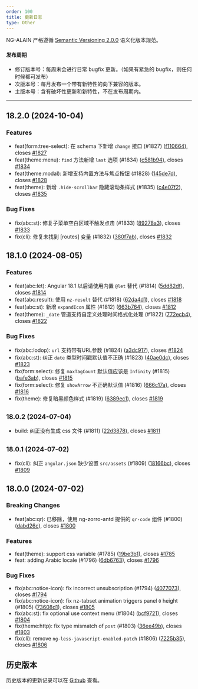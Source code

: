 ```yaml
---
order: 100
title: 更新日志
type: Other
---
```


NG-ALAIN 严格遵循 [Semantic Versioning 2.0.0](http://semver.org/lang/zh-CN/) 语义化版本规范。

#### 发布周期

* 修订版本号：每周末会进行日常 bugfix 更新。（如果有紧急的 bugfix，则任何时候都可发布）
* 次版本号：每月发布一个带有新特性的向下兼容的版本。
* 主版本号：含有破坏性更新和新特性，不在发布周期内。

---


## 18.2.0 (2024-10-04)

### Features

* feat(form:tree-select): 在 schema 下新增 `change` 接口 (#1827) ([f110664](https://github.com/ng-alain/delon/commit/f110664)), closes [#1827](https://github.com/ng-alain/delon/issues/1827)
* feat(theme:menu): `find` 方法新增 `last` 选项 (#1834) ([c581b94](https://github.com/ng-alain/delon/commit/c581b94)), closes [#1834](https://github.com/ng-alain/delon/issues/1834)
* feat(theme:modal): 新增支持内置方法与焦点按钮 (#1828) ([145de7d](https://github.com/ng-alain/delon/commit/145de7d)), closes [#1828](https://github.com/ng-alain/delon/issues/1828)
* feat(theme): 新增 `.hide-scrollbar` 隐藏滚动条样式 (#1835) ([c4e07f2](https://github.com/ng-alain/delon/commit/c4e07f2)), closes [#1835](https://github.com/ng-alain/delon/issues/1835)

### Bug Fixes

* fix(abc:st): 修复子菜单空白区域不触发点击 (#1833) ([89278a3](https://github.com/ng-alain/delon/commit/89278a3)), closes [#1833](https://github.com/ng-alain/delon/issues/1833)
* fix(cli): 修复未找到 [routes] 变量 (#1832) ([380f7ab](https://github.com/ng-alain/delon/commit/380f7ab)), closes [#1832](https://github.com/ng-alain/delon/issues/1832)


## 18.1.0 (2024-08-05)

### Features

* feat(abc:let): Angular 18.1 以后请使用内置 `@let` 替代 (#1814) ([5dd82df](https://github.com/ng-alain/delon/commit/5dd82df)), closes [#1814](https://github.com/ng-alain/delon/issues/1814)
* feat(abc:result): 使用 `nz-result` 替代 (#1818) ([62da4d1](https://github.com/ng-alain/delon/commit/62da4d1)), closes [#1818](https://github.com/ng-alain/delon/issues/1818)
* feat(abc:st): 新增 `expandIcon` 属性 (#1812) ([663b764](https://github.com/ng-alain/delon/commit/663b764)), closes [#1812](https://github.com/ng-alain/delon/issues/1812)
* feat(theme): `_date` 管道支持自定义处理时间格式化处理 (#1822) ([772ecb4](https://github.com/ng-alain/delon/commit/772ecb4)), closes [#1822](https://github.com/ng-alain/delon/issues/1822)

### Bug Fixes

* fix(abc:lodop): `url` 支持带有URL参数 (#1824) ([a3dc917](https://github.com/ng-alain/delon/commit/a3dc917)), closes [#1824](https://github.com/ng-alain/delon/issues/1824)
* fix(abc:st): 纠正 `date` 类型时间戳默认值不正确 (#1823) ([40ae0dc](https://github.com/ng-alain/delon/commit/40ae0dc)), closes [#1823](https://github.com/ng-alain/delon/issues/1823)
* fix(form:select): 修复 `maxTagCount` 默认值应该是 `Infinity` (#1815) ([bafe3ab](https://github.com/ng-alain/delon/commit/bafe3ab)), closes [#1815](https://github.com/ng-alain/delon/issues/1815)
* fix(form:select): 修复 `showArrow` 不正确默认值 (#1816) ([666c17a](https://github.com/ng-alain/delon/commit/666c17a)), closes [#1816](https://github.com/ng-alain/delon/issues/1816)
* fix(theme): 修复暗黑颜色样式 (#1819) ([6389ec1](https://github.com/ng-alain/delon/commit/6389ec1)), closes [#1819](https://github.com/ng-alain/delon/issues/1819)


## <small>18.0.2 (2024-07-04)</small>

* build: 纠正没有生成 css 文件 (#1811) ([22d3878](https://github.com/ng-alain/delon/commit/22d3878)), closes [#1811](https://github.com/ng-alain/delon/issues/1811)

## <small>18.0.1 (2024-07-02)</small>

* fix(cli): 纠正 `angular.json` 缺少设置 `src/assets` (#1809) ([18166bc](https://github.com/ng-alain/delon/commit/18166bc)), closes [#1809](https://github.com/ng-alain/delon/issues/1809)

## 18.0.0 (2024-07-02)

### Breaking Changes

* feat(abc:qr): 已移除，使用 ng-zorro-antd 提供的 `qr-code` 组件 (#1800) ([dabd26c](https://github.com/ng-alain/delon/commit/dabd26c)), closes [#1800](https://github.com/ng-alain/delon/issues/1800)

### Features

* feat(theme): support css variable (#1785) ([19be3b1](https://github.com/ng-alain/delon/commit/19be3b1)), closes [#1785](https://github.com/ng-alain/delon/issues/1785)
* feat: adding Arabic locale (#1796) ([6db6763](https://github.com/ng-alain/delon/commit/6db6763)), closes [#1796](https://github.com/ng-alain/delon/issues/1796)

### Bug Fixes

* fix(abc:notice-icon): fix incorrect unsubscription (#1794) ([4077073](https://github.com/ng-alain/delon/commit/4077073)), closes [#1794](https://github.com/ng-alain/delon/issues/1794)
* fix(abc:notice-icon): fix nz-tabset animation triggers panel `0` height (#1805) ([73608d1](https://github.com/ng-alain/delon/commit/73608d1)), closes [#1805](https://github.com/ng-alain/delon/issues/1805)
* fix(abc:st): fix optional use context menu (#1804) ([bcf9721](https://github.com/ng-alain/delon/commit/bcf9721)), closes [#1804](https://github.com/ng-alain/delon/issues/1804)
* fix(theme:http): fix type mismatch of `post` (#1803) ([36ee49b](https://github.com/ng-alain/delon/commit/36ee49b)), closes [#1803](https://github.com/ng-alain/delon/issues/1803)
* fix(cli): remove `ng-less-javascript-enabled-patch` (#1806) ([7225b35](https://github.com/ng-alain/delon/commit/7225b35)), closes [#1806](https://github.com/ng-alain/delon/issues/1806)


## 历史版本

历史版本的更新记录可以在 [Github](https://github.com/ng-alain/ng-alain/releases) 查看。
